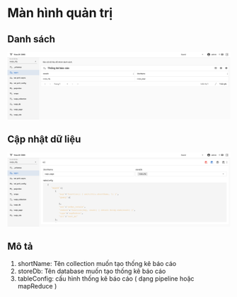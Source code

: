 # Màn hình quản trị

## Danh sách
<img src="/aggrs_list.png" alt="structure">

## Cập nhật dữ liệu
<img src="/aggrs_edit.png" alt="structure">

## Mô tả

1. shortName: Tên collection muốn tạo thống kê báo cáo
1. storeDb: Tên database muốn tạo thống kê báo cáo
1. tableConfig: cấu hình thống kê báo cáo ( dạng pipeline hoặc mapReduce )